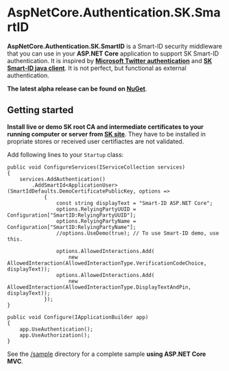 # AspNetCore.Authentication.SK.SmartID

**AspNetCore.Authentication.SK.SmartID** is a Smart-ID security middleware that you can use in your **ASP.NET Core** application to support SK Smart-ID authentication. It is inspired by **[Microsoft Twitter authentication](https://github.com/dotnet/aspnetcore/tree/master/src/Security/Authentication/Twitter/src)** and **[SK Smart-ID java client](https://github.com/SK-EID/smart-id-java-client)**. It is not perfect, but functional as external authentication.

**The latest alpha release can be found on [NuGet](https://www.nuget.org/packages/AspNetCore.Authentication.SK.SmartID)**.

## Getting started
**Install live or demo SK root CA and intermediate certificates to your running computer or server from [SK site](https://www.skidsolutions.eu/repositoorium/sk-sertifikaadid/)**. They have to be installed in propriate stores or received user certifiactes are not validated.

Add following lines to your `Startup` class:
```AspNetCore
public void ConfigureServices(IServiceCollection services)
{
    services.AddAuthentication()
        .AddSmartId<ApplicationUser>(SmartIdDefaults.DemoCertificatePublicKey, options =>
            {
                const string displayText = "Smart-ID ASP.NET Core";
                options.RelyingPartyUUID = Configuration["SmartID:RelyingPartyUUID"];
                options.RelyingPartyName = Configuration["SmartID:RelyingPartyName"];
                //options.UseDemo(true); // To use Smart-ID demo, use this.

                options.AllowedInteractions.Add(
                    new AllowedInteraction(AllowedInteractionType.VerificationCodeChoice, displayText));
                options.AllowedInteractions.Add(
                    new AllowedInteraction(AllowedInteractionType.DisplayTextAndPin, displayText));
            });
}

public void Configure(IApplicationBuilder app)
{
    app.UseAuthentication();
    app.UseAuthorization();
}
```
See the [/sample](https://github.com/kaupov/AspNetCore.Authentication.SK.SmartID/tree/main/sample) directory for a complete sample **using ASP.NET Core MVC**.
